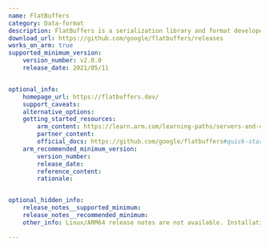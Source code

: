 ```yaml
---
name: FlatBuffers 
category: Data-format
description: FlatBuffers is a serialization library and format developed by Google. It is used for efficiently encoding structured data in a binary format, making it ideal for scenarios where performance is critical.
download_url: https://github.com/google/flatbuffers/releases
works_on_arm: true
supported_minimum_version:
    version_number: v2.0.0
    release_date: 2021/05/11


optional_info:
    homepage_url: https://flatbuffers.dev/
    support_caveats:
    alternative_options:
    getting_started_resources:
        arm_content: https://learn.arm.com/learning-paths/servers-and-cloud-computing/vectorscan/snort/
        partner_content: 
        official_docs: https://github.com/google/flatbuffers#quick-start
    arm_recommended_minimum_version:
        version_number:
        release_date:
        reference_content:
        rationale: 


optional_hidden_info:
    release_notes__supported_minimum: 
    release_notes__recommended_minimum:
    other_info: Linux/ARM64 release notes are not available. Installation and testing are done via the [tar archive](https://github.com/google/flatbuffers/releases/tag/v2.0.0).

---
```

